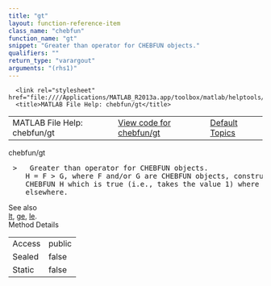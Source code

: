 ```yaml
---
title: "gt"
layout: function-reference-item
class_name: "chebfun"
function_name: "gt"
snippet: "Greater than operator for CHEBFUN objects."
qualifiers: ""
return_type: "varargout"
arguments: "(rhs1)"
---
```


<html>
   <head>
      <meta http-equiv="Content-Type" content="text/html; charset=utf-8">
   
      <link rel="stylesheet" href="file:////Applications/MATLAB_R2013a.app/toolbox/matlab/helptools/private/helpwin.css">
      <title>MATLAB File Help: chebfun/gt</title>
   </head>
   <body>
      <!--Single-page help-->
      <table border="0" cellspacing="0" width="100%">
         <tr class="subheader">
            <td class="headertitle">MATLAB File Help: chebfun/gt</td>
            <td class="subheader-left"><a href="matlab:edit chebfun/gt">View code for chebfun/gt</a></td>
            <td class="subheader-right"><a href="matlab:helpwin">Default Topics</a></td>
         </tr>
      </table>
      <div class="title">chebfun/gt</div>
      <div class="helptext"><pre><!--helptext --> &gt;   Greater than operator for CHEBFUN objects.
    H = F &gt; G, where F and/or G are CHEBFUN objects, constructs a logical
    CHEBFUN H which is true (i.e., takes the value 1) where F &gt; G, and false (0)
    elsewhere.</pre></div><!--after help --><!--seeAlso--><div class="footerlinktitle">See also</div><div class="footerlink"> <a href="matlab:helpwin chebfun/lt">lt</a>, <a href="matlab:helpwin chebfun/ge">ge</a>, <a href="matlab:helpwin chebfun/le">le</a>.
</div>
      <!--Method-->
      <div class="sectiontitle">Method Details</div>
      <table class="class-details">
         <tr>
            <td class="class-detail-label">Access</td>
            <td>public</td>
         </tr>
         <tr>
            <td class="class-detail-label">Sealed</td>
            <td>false</td>
         </tr>
         <tr>
            <td class="class-detail-label">Static</td>
            <td>false</td>
         </tr>
      </table>
   </body>
</html>
